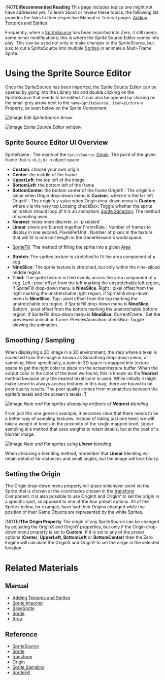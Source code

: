 (NOTE)**Recommended Reading** This page includes topics one might not have addressed yet. To learn about or review these topics, the following list provides the links to their respective Manual or Tutorial pages: [Adding Textures and Sprites](https://github.com/zeroengineteam/ZeroDocs/blob/master/zero_editor_documentation/zeromanual/graphics/adding_assets/adding_textures_and_sprites.markdown)

Frequently, when a [SpriteSource](https://github.com/zeroengineteam/ZeroDocs/blob/master/code_reference/class_reference/spritesource.markdown) has been imported into Zero, it still needs some minor modifications; this is where the Sprite Source Editor comes into play. This can be used not only to make changes to the SpriteSource, but also to cut a SpriteSource into multiple [Sprites](https://github.com/zeroengineteam/ZeroDocs/blob/master/code_reference/class_reference/sprite.markdown) or animate a Multi-Frame Sprite.

 # Using the Sprite Source Editor
Once the SpriteSource has been imported, the Sprite Source Editor can be opened by going into the Library tab and double clicking on the SpriteSource that needs to be edited. It can also be opened by clicking on the small grey arrow next to the `name=SpriteSource, icon=picture-o` Property, as seen below on the Sprite Component.



![image](https://media.githubusercontent.com/media/zeroengineteam/ZeroFiles/master/doc_files/47067.png) *Edit SpriteSource Arrow*




![image](https://media.githubusercontent.com/media/zeroengineteam/ZeroFiles/master/doc_files/47069.png) *Sprite Source Editor window*


 ##  Sprite Source Editor UI Overview
SpriteName : The name of the `SpriteSource`.
[Origin](https://github.com/zeroengineteam/ZeroDocs/blob/master/code_reference/enum_reference.markdown#origin): The point of the given frame that is `(0,0,0)` in object space.
* **Custom**: choose your own origin
* **Center**: the middle of the frame
* **UpperLeft**: the top left of the image
* **BottomLeft**: the bottom left of the frame
* **BottomCenter**: the bottom center of the frame
OriginX : The origin's x value when Origin drop-down menu is **Custom**, where `0` is the far left
OriginY : The origin's y value when Origin drop-down menu is **Custom**, where `0` is the very top
Looping checkBox: Toggle whether the sprite animation should loop (if it is an animation)
[Sprite Sampling](https://github.com/zeroengineteam/ZeroDocs/blob/master/code_reference/enum_reference.markdown#spritesampling): The method of sampling used.
* **Nearest**: looks more discrete, or 'pixelated'
* **Linear**: pixels are blurred together
FrameRate : Number of frames to display in one second.
PixelsPerUnit : Number of pixels in the texture that will fit in one unit length in the GameSession's world space.
- [SpriteFill](https://github.com/zeroengineteam/ZeroDocs/blob/master/code_reference/enum_reference.markdown#spritefill): The method of filling the sprite into a given [Area](https://github.com/zeroengineteam/ZeroDocs/blob/master/zero_editor_documentation/zeromanual/graphics/sprites/area.markdown)
* **Stretch**: The sprites texture is stretched to fit the area component of a cog.
* **NineSlice**: The sprite texture is stretched, but only within the nine-sliced middle region.
* **Tiled**: The sprite texture is tiled evenly across the area component of a cog.
Left : pixel offset from the left marking the unstretchable left region, if SpriteFill drop-down menu is **NineSlice**.
Right : pixel offset from the right marking the unstretchable right region, if SpriteFill drop-down menu is **NineSlice**.
Top : pixel offset from the top marking the unstretchable top region, if SpriteFill drop-down menu is **NineSlice**.
Bottom : pixel offset from the bottom marking the unstretchable bottom region, if SpriteFill drop-down menu is **NineSlice**.
CurrentFrame : Set the previewed animation frame.
PreviewAnimation checkBox: Toggle viewing the animation.

 ##  Smoothing / Sampling
When displaying a 2D image in a 3D environment, the step where a texel is accessed from the image is known as Smoothing drop-down menu, or sampling.  More specifically, a point in 3D space is mapped into texture space to get the right color to place on the screen/texture buffer.  When the output color is the color of the texel we found, this is known as the **Nearest** method because only the nearest texel color is used. While initially it might make sence to always access textures in this way, there are bound to be poor quality results.  The poor quality comes from mismatches between the sprite's texels and the screen's texels.  T




![image](https://media.githubusercontent.com/media/zeroengineteam/ZeroFiles/master/doc_files/47073.png) *Near and Far sprites displaying artifacts of **Nearest** blending*


From just this one generic example, it becomes clear that there needs to be a better way of sampling textures.  Instead of taking just one texel, we will take a weight of texels in the proximity of the single mapped texel.  Linear sampling is a method that uses weights to retain details, but at the cost of a blurrier image.



![image](https://media.githubusercontent.com/media/zeroengineteam/ZeroFiles/master/doc_files/47075.png) *Near and Far sprites using **Linear** blending*


When choosing a blending method, remember that **Linear** blending will retain detail at far distances and small angles, but the image will look blurry.

 ##  Setting the Origin
The Origin drop-down menu property will place whichever point on the Sprite that is chosen at the coordinates chosen in the [transform](https://github.com/zeroengineteam/ZeroDocs/blob/master/code_reference/class_reference/transform.markdown) Component. It is also possible to use OriginX  and OriginY  to set the origin in a specific spot, as opposed to one of the four preset options. All of the Sprites below, for example, have had their Origins changed while the position of their Game Objects are represented by the white Sprites. 

(NOTE)**The Origin Property** The origin of any SpriteSource can be changed by adjusting the OriginX  and OriginY  properties, but only if the Origin drop-down menu property is set to **Custom**. If it is set to any of the preset options (**Center**, **UpperLeft**, **BottomLeft** or **BottomCenter**) then the Zero Engine will calculate the OriginX  and OriginY  to set the origin in the selected location.

 # Related Materials
 ## Manual
- [Adding Textures and Sprites](https://github.com/zeroengineteam/ZeroDocs/blob/master/zero_editor_documentation/zeromanual/graphics/adding_assets/adding_textures_and_sprites.markdown)
- [Sprite Importer](https://github.com/zeroengineteam/ZeroDocs/blob/master/zero_editor_documentation/zeromanual/graphics/sprites/spriteimporter.markdown)
- [BaseSprite](https://github.com/zeroengineteam/ZeroDocs/blob/master/zero_editor_documentation/zeromanual/graphics/sprites/basesprite.markdown)
- [Sprite](https://github.com/zeroengineteam/ZeroDocs/blob/master/zero_editor_documentation/zeromanual/graphics/sprites.markdown)
- [Area](https://github.com/zeroengineteam/ZeroDocs/blob/master/zero_editor_documentation/zeromanual/graphics/sprites/area.markdown)

 ## Reference
- [SpriteSource](https://github.com/zeroengineteam/ZeroDocs/blob/master/code_reference/class_reference/SpriteSource.markdown)
- [Sprite](https://github.com/zeroengineteam/ZeroDocs/blob/master/code_reference/class_reference/Sprite.markdown)
- [transform](https://github.com/zeroengineteam/ZeroDocs/blob/master/code_reference/class_reference/transform.markdown)
- [Origin](https://github.com/zeroengineteam/ZeroDocs/blob/master/code_reference/enum_reference.markdown#origin)
- [Sprite Sampling](https://github.com/zeroengineteam/ZeroDocs/blob/master/code_reference/enum_reference.markdown#spritesampling)
- [SpriteFill](https://github.com/zeroengineteam/ZeroDocs/blob/master/code_reference/enum_reference.markdown#spritefill) 

 
